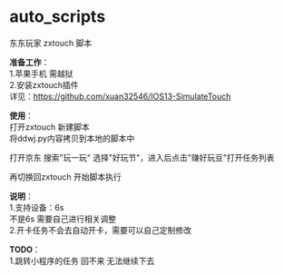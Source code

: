 # auto_scripts
东东玩家 zxtouch 脚本

**准备工作**：  
1.苹果手机 需越狱  
2.安装zxtouch插件  
详见：https://github.com/xuan32546/IOS13-SimulateTouch  

**使用**：  
打开zxtouch 新建脚本  
将ddwj.py内容拷贝到本地的脚本中  

打开京东 搜索"玩一玩" 选择"好玩节"，进入后点击"赚好玩豆"打开任务列表  

再切换回zxtouch 开始脚本执行  


**说明**：  
1.支持设备：6s  
不是6s 需要自己进行相关调整  
2.开卡任务不会去自动开卡，需要可以自己定制修改  

**TODO**：  
1.跳转小程序的任务 回不来 无法继续下去  
